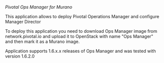 *Pivotal Ops Manager for Murano*

This application allows to deploy Pivotal Operations Manager and configure
Manager Director

To deploy this application you need to download Ops Manager image from
network.pivotal.io and upload it to OpenStack with name "Ops Manager" and then
mark it as a Murano image.

Application supports 1.6.x.x releases of Ops Manager and was tested with
version 1.6.2.0